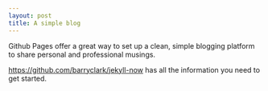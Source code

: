 ```yaml
---
layout: post
title: A simple blog
---
```


Github Pages offer a great way to set up a clean, simple blogging platform to share personal and professional musings. 

<https://github.com/barryclark/jekyll-now> has all the information you need to get started.
